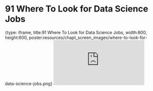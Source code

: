# 91 Where To Look for Data Science Jobs
 
{type: iframe, title:91 Where To Look for Data Science Jobs, width:800, height:600, poster:resources/chapt_screen_images/where-to-look-for-data-science-jobs.png}
![](https://datatrail-jhu.github.io/DataTrail_ReOrg/no_toc/where-to-look-for-data-science-jobs.html)
 

 
